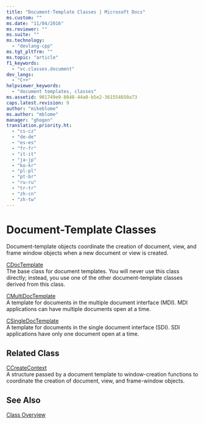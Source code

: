 ```yaml
---
title: "Document-Template Classes | Microsoft Docs"
ms.custom: ""
ms.date: "11/04/2016"
ms.reviewer: ""
ms.suite: ""
ms.technology: 
  - "devlang-cpp"
ms.tgt_pltfrm: ""
ms.topic: "article"
f1_keywords: 
  - "vc.classes.document"
dev_langs: 
  - "C++"
helpviewer_keywords: 
  - "document templates, classes"
ms.assetid: 901749e9-8048-44a0-b5e2-361554650a73
caps.latest.revision: 9
author: "mikeblome"
ms.author: "mblome"
manager: "ghogen"
translation.priority.ht: 
  - "cs-cz"
  - "de-de"
  - "es-es"
  - "fr-fr"
  - "it-it"
  - "ja-jp"
  - "ko-kr"
  - "pl-pl"
  - "pt-br"
  - "ru-ru"
  - "tr-tr"
  - "zh-cn"
  - "zh-tw"
---
```

# Document-Template Classes
Document-template objects coordinate the creation of document, view, and frame window objects when a new document or view is created.  
  
 [CDocTemplate](../mfc/reference/cdoctemplate-class.md)  
 The base class for document templates. You will never use this class directly; instead, you use one of the other document-template classes derived from this class.  
  
 [CMultiDocTemplate](../mfc/reference/cmultidoctemplate-class.md)  
 A template for documents in the multiple document interface (MDI). MDI applications can have multiple documents open at a time.  
  
 [CSingleDocTemplate](../mfc/reference/csingledoctemplate-class.md)  
 A template for documents in the single document interface (SDI). SDI applications have only one document open at a time.  
  
## Related Class  
 [CCreateContext](../mfc/reference/ccreatecontext-structure.md)  
 A structure passed by a document template to window-creation functions to coordinate the creation of document, view, and frame-window objects.  
  
## See Also  
 [Class Overview](../mfc/class-library-overview.md)

